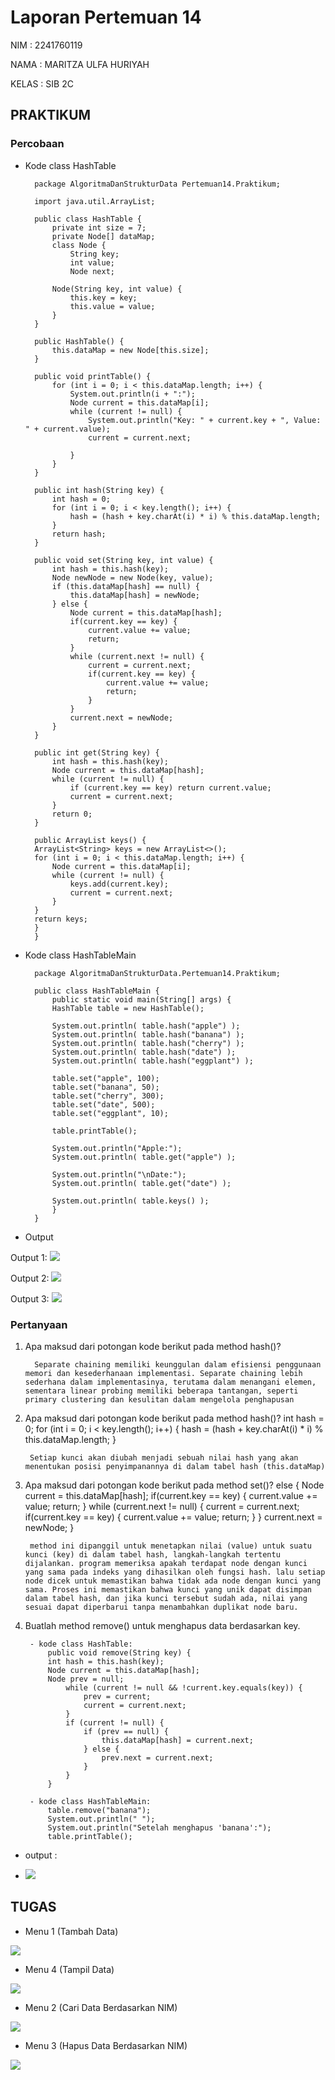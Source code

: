 # Laporan Pertemuan 14
NIM : 2241760119

NAMA : MARITZA ULFA HURIYAH

KELAS : SIB 2C

## PRAKTIKUM
### Percobaan
- Kode class HashTable

        package AlgoritmaDanStrukturData Pertemuan14.Praktikum;

        import java.util.ArrayList;

        public class HashTable {
            private int size = 7;
            private Node[] dataMap;
            class Node {
                String key;
                int value;
                Node next;
                
            Node(String key, int value) {
                this.key = key;
                this.value = value;
            }
        }

        public HashTable() {
            this.dataMap = new Node[this.size];
        }

        public void printTable() {
            for (int i = 0; i < this.dataMap.length; i++) {
                System.out.println(i + ":");
                Node current = this.dataMap[i];
                while (current != null) {
                    System.out.println("Key: " + current.key + ", Value: " + current.value);
                    current = current.next;
                    
                }
            }
        }

        public int hash(String key) {
            int hash = 0;
            for (int i = 0; i < key.length(); i++) {
                hash = (hash + key.charAt(i) * i) % this.dataMap.length;
            }
            return hash;
        }

        public void set(String key, int value) {
            int hash = this.hash(key);
            Node newNode = new Node(key, value);
            if (this.dataMap[hash] == null) {
                this.dataMap[hash] = newNode;
            } else {
                Node current = this.dataMap[hash];
                if(current.key == key) {
                    current.value += value;
                    return;
                }
                while (current.next != null) {
                    current = current.next;
                    if(current.key == key) {
                        current.value += value;
                        return;
                    }
                }
                current.next = newNode;
            }
        }

        public int get(String key) {
            int hash = this.hash(key);
            Node current = this.dataMap[hash];
            while (current != null) {
                if (current.key == key) return current.value;
                current = current.next;
            }
            return 0;
        }

        public ArrayList keys() {
        ArrayList<String> keys = new ArrayList<>();
        for (int i = 0; i < this.dataMap.length; i++) {
            Node current = this.dataMap[i];
            while (current != null) {
                keys.add(current.key);
                current = current.next;
            }
        }
        return keys;
        }
        }


- Kode class HashTableMain

        package AlgoritmaDanStrukturData.Pertemuan14.Praktikum;

        public class HashTableMain {
            public static void main(String[] args) {
            HashTable table = new HashTable();

            System.out.println( table.hash("apple") );
            System.out.println( table.hash("banana") );
            System.out.println( table.hash("cherry") );
            System.out.println( table.hash("date") );
            System.out.println( table.hash("eggplant") );

            table.set("apple", 100);
            table.set("banana", 50);
            table.set("cherry", 300);
            table.set("date", 500);
            table.set("eggplant", 10);

            table.printTable();

            System.out.println("Apple:");
            System.out.println( table.get("apple") );

            System.out.println("\nDate:");
            System.out.println( table.get("date") );

            System.out.println( table.keys() );
            }   
        }

- Output

Output 1:
<img src = "1.png">

Output 2: 
<img src = "2.png">

Output 3:
<img src = "3.png">


### Pertanyaan
1. Apa maksud dari potongan kode berikut pada method hash()?
    
         Separate chaining memiliki keunggulan dalam efisiensi penggunaan memori dan kesederhanaan implementasi. Separate chaining lebih sederhana dalam implementasinya, terutama dalam menangani elemen, sementara linear probing memiliki beberapa tantangan, seperti primary clustering dan kesulitan dalam mengelola penghapusan

2. Apa maksud dari potongan kode berikut pada method hash()?
int hash = 0;
for (int i = 0; i < key.length(); i++) {
    hash = (hash + key.charAt(i) * i) % this.dataMap.length;
}

        Setiap kunci akan diubah menjadi sebuah nilai hash yang akan menentukan posisi penyimpanannya di dalam tabel hash (this.dataMap)

3. Apa maksud dari potongan kode berikut pada method set()?
else {
    Node current = this.dataMap[hash];
    if(current.key == key) {
        current.value += value;
        return;
    }
    while (current.next != null) {
        current = current.next;
        if(current.key == key) {
            current.value += value;
            return;
        }
    }
    current.next = newNode;
}

        method ini dipanggil untuk menetapkan nilai (value) untuk suatu kunci (key) di dalam tabel hash, langkah-langkah tertentu dijalankan. program memeriksa apakah terdapat node dengan kunci yang sama pada indeks yang dihasilkan oleh fungsi hash. lalu setiap node dicek untuk memastikan bahwa tidak ada node dengan kunci yang sama. Proses ini memastikan bahwa kunci yang unik dapat disimpan dalam tabel hash, dan jika kunci tersebut sudah ada, nilai yang sesuai dapat diperbarui tanpa menambahkan duplikat node baru.

4. Buatlah method remove() untuk menghapus data berdasarkan key.

        - kode class HashTable:
            public void remove(String key) {
            int hash = this.hash(key);
            Node current = this.dataMap[hash];
            Node prev = null;  
                while (current != null && !current.key.equals(key)) {
                    prev = current;
                    current = current.next;
                }    
                if (current != null) {
                    if (prev == null) {
                        this.dataMap[hash] = current.next;
                    } else {
                        prev.next = current.next;
                    }
                }
            }

        - kode class HashTableMain:
            table.remove("banana");
            System.out.println(" ");
            System.out.println("Setelah menghapus 'banana':");
            table.printTable();

- output :

- <img src = "p1.png">


## TUGAS
- Menu 1 (Tambah Data)

<img src = "t1.png">

- Menu 4 (Tampil Data)
<img src = "t2.png">


- Menu 2 (Cari Data Berdasarkan NIM)
<img src = "t3.png">


- Menu 3 (Hapus Data Berdasarkan NIM)
<img src = "t4.png">

